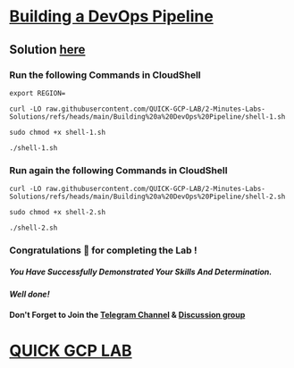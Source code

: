 # [Building a DevOps Pipeline](https://www.cloudskillsboost.google/paths/20/course_templates/41/labs/489843)

## Solution [here]()

### Run the following Commands in CloudShell

```
export REGION=
```
```
curl -LO raw.githubusercontent.com/QUICK-GCP-LAB/2-Minutes-Labs-Solutions/refs/heads/main/Building%20a%20DevOps%20Pipeline/shell-1.sh

sudo chmod +x shell-1.sh

./shell-1.sh
```

### Run again the following Commands in CloudShell

```
curl -LO raw.githubusercontent.com/QUICK-GCP-LAB/2-Minutes-Labs-Solutions/refs/heads/main/Building%20a%20DevOps%20Pipeline/shell-2.sh

sudo chmod +x shell-2.sh

./shell-2.sh
```

### Congratulations 🎉 for completing the Lab !

##### *You Have Successfully Demonstrated Your Skills And Determination.*

#### *Well done!*

#### Don't Forget to Join the [Telegram Channel](https://t.me/quickgcplab) & [Discussion group](https://t.me/quickgcplabchats)

# [QUICK GCP LAB](https://www.youtube.com/@quickgcplab)
